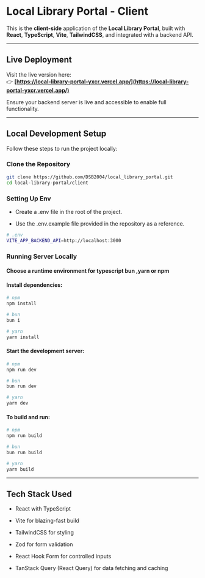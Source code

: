 # Local Library Portal - Client

This is the **client-side** application of the **Local Library Portal**, built with **React**, **TypeScript**, **Vite**, **TailwindCSS**, and integrated with a backend API.

---

## Live Deployment

Visit the live version here:  
👉 **[https://local-library-portal-yxcr.vercel.app/](https://local-library-portal-yxcr.vercel.app/)**

Ensure your backend server is live and accessible to enable full functionality.

---

## Local Development Setup

Follow these steps to run the project locally:

### Clone the Repository

```bash
git clone https://github.com/DSB2004/local_library_portal.git
cd local-library-portal/client
```

### Setting Up Env

- Create a .env file in the root of the project.

- Use the .env.example file provided in the repository as a reference.

```bash
# .env
VITE_APP_BACKEND_API=http://localhost:3000

```

### Running Server Locally

#### Choose a runtime environment for typescript **bun** ,**yarn** or **npm**

#### Install dependencies:

```bash
# npm
npm install

# bun
bun i

# yarn
yarn install

```

#### Start the development server:

```bash
# npm
npm run dev

# bun
bun run dev

# yarn
yarn dev
```

#### To build and run:

```bash
# npm
npm run build

# bun
bun run build

# yarn
yarn build
```

---

## Tech Stack Used

- React with TypeScript

- Vite for blazing-fast build

- TailwindCSS for styling

- Zod for form validation

- React Hook Form for controlled inputs

- TanStack Query (React Query) for data fetching and caching
